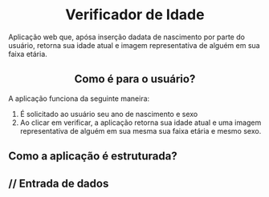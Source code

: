 <h1 align="center"> Verificador de Idade </h1>
<p>Aplicação web que, apósa inserção dadata de nascimento por parte do usuário, retorna sua idade atual e imagem representativa de alguém em sua faixa etária.</p>

<h2 align="center"> Como é para o usuário?</h2>
<p> A aplicação funciona da seguinte maneira: </p>
<ol> 
<li>É solicitado ao usuário seu ano de nascimento e sexo</li>
<li>Ao clicar em verificar, a aplicação retorna sua idade atual e uma imagem representativa de alguém em sua mesma sua faixa etária e mesmo sexo.</li>
</ol>

<h2>Como a aplicação é estruturada?<h2>
// Entrada de dados




